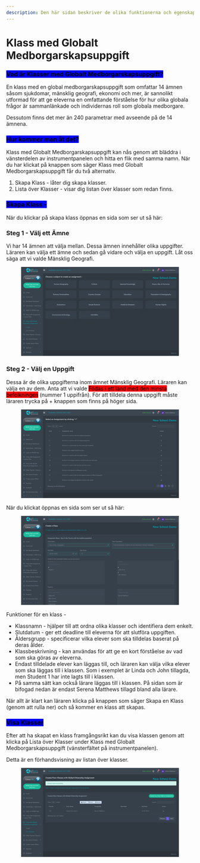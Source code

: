 ```yaml
---
description: Den här sidan beskriver de olika funktionerna och egenskaperna hos uppgifterna som finns tillgängliga i spelet.
---
```


# Klass med Globalt Medborgarskapsuppgift

### <mark style="background-color:blue;">Vad är Klasser med Globalt Medborgarskapsuppgift?</mark>

En klass med en global medborgarskapsuppgift som omfattar 14 ämnen såsom sjukdomar, mänsklig geografi, ekonomi och mer, är sannolikt utformad för att ge eleverna en omfattande förståelse för hur olika globala frågor är sammanlänkade och individernas roll som globala medborgare.

Dessutom finns det mer än 240 parametrar med avseende på de 14 ämnena.

### <mark style="background-color:blue;">Hur kommer man åt det?</mark>

Klass med Globalt Medborgarskapsuppgift kan nås genom att bläddra i vänsterdelen av instrumentpanelen och hitta en flik med samma namn. När du har klickat på knappen som säger Klass med Globalt Medborgarskapsuppgift får du två alternativ.

1. Skapa Klass - låter dig skapa klasser.
2. Lista över Klasser - visar dig listan över klasser som redan finns.

### <mark style="background-color:blue;">Skapa Klass -</mark>

När du klickar på skapa klass öppnas en sida som ser ut så här:

### **Steg 1 - Välj ett Ämne**

Vi har 14 ämnen att välja mellan. Dessa ämnen innehåller olika uppgifter. Läraren kan välja ett ämne och sedan gå vidare och välja en uppgift. Låt oss säga att vi valde Mänsklig Geografi.

<figure><img src="../.gitbook/assets/image (5).png" alt=""><figcaption></figcaption></figure>

### Steg 2 - Välj en Uppgift

Dessa är de olika uppgifterna inom ämnet Mänsklig Geografi. Läraren kan välja en av dem. Anta att vi valde <mark style="background-color:red;">Födas i ett land med den minsta befolkningen</mark> (nummer 1 uppifrån). För att tilldela denna uppgift måste läraren trycka på + knappen som finns på höger sida.

<figure><img src="../.gitbook/assets/image (6).png" alt=""><figcaption></figcaption></figure>

När du klickat öppnas en sida som ser ut så här:

<figure><img src="../.gitbook/assets/Screenshot 2024-03-11 122522.png" alt=""><figcaption></figcaption></figure>

Funktioner för en klass -

* Klassnamn - hjälper till att ordna olika klasser och identifiera dem enkelt.
* Slutdatum - ger ett deadline till eleverna för att slutföra uppgiften.
* Åldersgrupp - specificerar vilka elever som ska tilldelas baserat på deras ålder.
* Klassbeskrivning - kan användas för att ge en kort förståelse av vad som ska göras av eleverna.
* Endast tilldelade elever kan läggas till, och läraren kan välja vilka elever som ska läggas till i klassen. Som i exemplet är Linda och John tillagda, men Student 1 har inte lagts till i klassen.
* På samma sätt kan också lärare läggas till i klassen. På sidan som är bifogad nedan är endast Serena Matthews tillagd bland alla lärare.

När allt är klart kan läraren klicka på knappen som säger Skapa en Klass (genom att rulla ner) och så kommer en klass att skapas.

### <mark style="background-color:blue;">Visa Klasser</mark>

Efter att ha skapat en klass framgångsrikt kan du visa klassen genom att klicka på Lista över Klasser under Klass med Globalt Medborgarskapsuppgift (vänsterfältet på instrumentpanelen).&#x20;

Detta är en förhandsvisning av listan över klasser.

<figure><img src="../.gitbook/assets/image (7).png" alt=""><figcaption></figcaption></figure>
